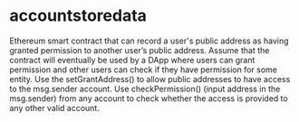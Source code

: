 # accountstoredata
Ethereum smart contract that can record a user's public address as having granted permission to another user’s public address. Assume that the contract will eventually be used by a DApp where users can grant permission and other users can check if they have permission for some entity. Use the setGrantAddress() to allow public addresses to have access to the msg.sender account.  Use checkPermission() (input address in the msg.sender) from any account to check whether the access is provided to any other valid account.
